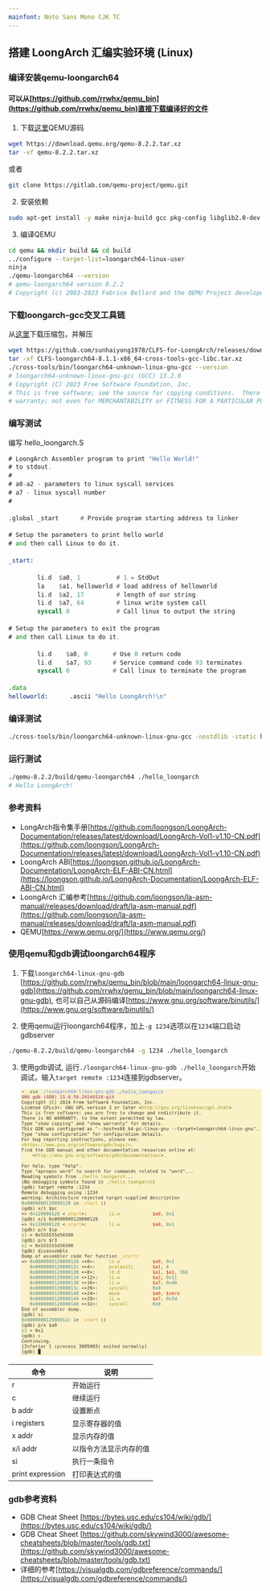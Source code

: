 ```yaml
---
mainfont: Noto Sans Mono CJK TC
---
```


## 搭建 LoongArch 汇编实验环境 (Linux)

### 编译安装qemu-loongarch64

#### 可以从[https://github.com/rrwhx/qemu_bin](https://github.com/rrwhx/qemu_bin)直接下载编译好的文件

1. 下载[这里](https://download.qemu.org/qemu-8.2.2.tar.xz)QEMU源码

```bash
wget https://download.qemu.org/qemu-8.2.2.tar.xz
tar -xf qemu-8.2.2.tar.xz
```
或者
```bash
git clone https://gitlab.com/qemu-project/qemu.git
```

2. 安装依赖
```bash
sudo apt-get install -y make ninja-build gcc pkg-config libglib2.0-dev git python3-venv
```

3. 编译QEMU
```bash
cd qemu && mkdir build && cd build
../configure --target-list=loongarch64-linux-user
ninja
./qemu-loongarch64 --version
# qemu-loongarch64 version 8.2.2
# Copyright (c) 2003-2023 Fabrice Bellard and the QEMU Project developers
```

### 下载loongarch-gcc交叉工具链

从[这里](https://github.com/sunhaiyong1978/CLFS-for-LoongArch/releases/download/8.1/CLFS-loongarch64-8.1.1-x86_64-cross-tools-gcc-libc.tar.xz)下载压缩包，并解压

```bash
wget https://github.com/sunhaiyong1978/CLFS-for-LoongArch/releases/download/8.1/CLFS-loongarch64-8.1.1-x86_64-cross-tools-gcc-libc.tar.xz
tar -xf CLFS-loongarch64-8.1.1-x86_64-cross-tools-gcc-libc.tar.xz
./cross-tools/bin/loongarch64-unknown-linux-gnu-gcc --version
# loongarch64-unknown-linux-gnu-gcc (GCC) 13.2.0
# Copyright (C) 2023 Free Software Foundation, Inc.
# This is free software; see the source for copying conditions.  There is NO
# warranty; not even for MERCHANTABILITY or FITNESS FOR A PARTICULAR PURPOSE.
```

### 编写测试

编写 hello_loongarch.S

```asm
# LoongArch Assembler program to print "Hello World!"
# to stdout.
#
# a0-a2 - parameters to linux syscall services
# a7 - linux syscall number
#

.global _start      # Provide program starting address to linker

# Setup the parameters to print hello world
# and then call Linux to do it.

_start:

        li.d  $a0, 1          # 1 = StdOut
        la    $a1, helloworld # load address of helloworld
        li.d  $a2, 17         # length of our string
        li.d  $a7, 64         # linux write system call
        syscall 0             # Call linux to output the string

# Setup the parameters to exit the program
# and then call Linux to do it.

        li.d    $a0, 0       # Use 0 return code
        li.d    $a7, 93      # Service command code 93 terminates
        syscall 0            # Call linux to terminate the program

.data
helloworld:      .ascii "Hello LoongArch!\n"
```

### 编译测试

```bash
./cross-tools/bin/loongarch64-unknown-linux-gnu-gcc -nostdlib -static hello_loongarch.S -o ./hello_loongarch
```

### 运行测试

```bash
./qemu-8.2.2/build/qemu-loongarch64 ./hello_loongarch
# Hello LoongArch!
```

### 参考资料

* LongArch指令集手册[https://github.com/loongson/LoongArch-Documentation/releases/latest/download/LoongArch-Vol1-v1.10-CN.pdf](https://github.com/loongson/LoongArch-Documentation/releases/latest/download/LoongArch-Vol1-v1.10-CN.pdf)
* LoongArch ABI[https://loongson.github.io/LoongArch-Documentation/LoongArch-ELF-ABI-CN.html](https://loongson.github.io/LoongArch-Documentation/LoongArch-ELF-ABI-CN.html)
* LoongArch 汇编参考[https://github.com/loongson/la-asm-manual/releases/download/draft/la-asm-manual.pdf](https://github.com/loongson/la-asm-manual/releases/download/draft/la-asm-manual.pdf)
* QEMU[https://www.qemu.org/](https://www.qemu.org/)

### 使用qemu和gdb调试loongarch64程序

1. 下载`loongarch64-linux-gnu-gdb` [https://github.com/rrwhx/qemu_bin/blob/main/loongarch64-linux-gnu-gdb](https://github.com/rrwhx/qemu_bin/blob/main/loongarch64-linux-gnu-gdb), 也可以自己从源码编译[https://www.gnu.org/software/binutils/](https://www.gnu.org/software/binutils/)

2. 使用qemu运行loongarch64程序，加上`-g 1234`选项以在`1234`端口启动gdbserver
```bash
./qemu-8.2.2/build/qemu-loongarch64 -g 1234 ./hello_loongarch
```

3. 使用gdb调试, 运行`./loongarch64-linux-gnu-gdb ./hello_loongarch`开始调试，输入`target remote :1234`连接到gdbserver。

   ![image](loongarch_gdb.png)


| 命令               | 说明 |
| --------          | ------- |
| r                 |   开始运行  |
| c                 | 继续运行     |
| b  addr           | 设置断点    |
| i registers       | 显示寄存器的值    |
| x addr            | 显示内存的值    |
| x/i addr          | 以指令方法显示内存的值    |
| si                | 执行一条指令    |
| print expression  | 打印表达式的值    |

### gdb参考资料
* GDB Cheat Sheet [https://bytes.usc.edu/cs104/wiki/gdb/](https://bytes.usc.edu/cs104/wiki/gdb/)
* GDB Cheat Sheet [https://github.com/skywind3000/awesome-cheatsheets/blob/master/tools/gdb.txt](https://github.com/skywind3000/awesome-cheatsheets/blob/master/tools/gdb.txt)
* 详细的参考[https://visualgdb.com/gdbreference/commands/](https://visualgdb.com/gdbreference/commands/)
